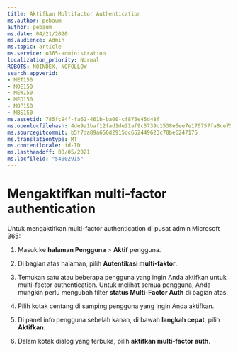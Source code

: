 ```yaml
---
title: Aktifkan Multifactor Authentication
ms.author: pebaum
author: pebaum
ms.date: 04/21/2020
ms.audience: Admin
ms.topic: article
ms.service: o365-administration
localization_priority: Normal
ROBOTS: NOINDEX, NOFOLLOW
search.appverid:
- MET150
- MOE150
- MEW150
- MED150
- MOP150
- MBS150
ms.assetid: 785fc94f-fa62-461b-ba00-cf875e45d48f
ms.openlocfilehash: 4de9a1baf12fad1de21af9c5739c1538e5ee7e176757fa8ce7586aa3a7f2b71f
ms.sourcegitcommit: b5f7da89a650d2915dc652449623c78be6247175
ms.translationtype: MT
ms.contentlocale: id-ID
ms.lasthandoff: 08/05/2021
ms.locfileid: "54002915"
---
```

# <a name="enable-multi-factor-authentication"></a>Mengaktifkan multi-factor authentication

Untuk mengaktifkan multi-factor authentication di pusat admin Microsoft 365:

1. Masuk ke **halaman Pengguna** \> **Aktif** pengguna.
    
2. Di bagian atas halaman, pilih **Autentikasi multi-faktor**. 
    
3. Temukan satu atau beberapa pengguna yang ingin Anda aktifkan untuk multi-factor authentication. Untuk melihat semua pengguna, Anda mungkin perlu mengubah filter **status Multi-Factor Auth** di bagian atas.
    
4. Pilih kotak centang di samping pengguna yang ingin Anda aktifkan.
    
5.  Di panel info pengguna sebelah kanan, di bawah **langkah cepat**, pilih **Aktifkan**. 
    
6. Dalam kotak dialog yang terbuka, pilih **aktifkan multi-factor auth**. 
    

